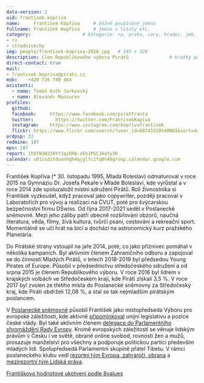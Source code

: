 ```yaml
---
data-version: 2
uid: frantisek.kopriva
name:     František Kopřiva  	# běžně používáné jméno
fullname: František Kopřiva  	# jméno s tituly etc.
category:                 	# kategorie: rp, praha, vary, hradec, jmk, senat
- rv
- strednicechy
img: people/frantisek-kopriva-2020.jpg   # 165 x 220
description: člen Republikového výboru Pirátů             	# kratký popis, max 160 znaků
direct-contact: true
mail:
- frantisek.kopriva@pirati.cz
mob:	+420 736 749 464	
asistenti: 
  - name: Tomáš Guth Jarkovský
  - name: Alexandr Mansurov	  
profiles:
  github:       
  facebook:     https://www.facebook.com/piratFranta
  twitter: 		  https://twitter.com/FrantisekKopiva
  instagram:    https://www.instagram.com/koprivafrantisek
  flickr: https://www.flickr.com/search/?user_id=68741528%40N03&sort=date-t&view_all=1&text=Fr%20Kop
ordpsp: 22
redmine: 107
mpv: 107
report: 1hXfW3W33AYYJqzOXb-xEhJPGCJHaYy3R
calendar: u01isditduonhgh4qjglfc1fq0%40group.calendar.google.com
---
```


František Kopřiva (* 30. listopadu 1995, Mladá Boleslav) odmaturoval v roce 2015 na Gymnáziu Dr. Josefa Pekaře v Mladé Boleslavi, kde vyrůstal a v roce 2014 zde spoluzaložil místní sdružení Pirátů. Roli živnostníka si František vyzkoušel, když pracoval jako copywriter, později pracoval v Laboratořích pro vývoj a realizaci na ČVUT, poté pro švýcarskou bezpečnostní firmu DSwiss. Od října 2017-2021 seděl v Poslanecké sněmovně. Mezi jeho záliby patří obecně rozšiřování obzorů, naučná literatura, věda, filmy, živá kultura, tvůrčí psaní, cestování a rekreační sport. Momentálně se učí hrát na bicí a dochází na astronomický kurz pražského Planetária. 

Do Pirátské strany vstoupil na jaře 2014, poté, co jako příznivec pomáhal v několika kampaních. Byl aktivním členem Zahraničního odboru a zapojoval se do činnosti Mladých Pirátů, v letech 2018-2019 byl předsedou Young Pirates of Europe. Působil v předsednictvu středočeského sdružení a od srpna 2015 je členem Republikového výboru. V roce 2016 byl lídrem v krajských volbách ve Středočeském kraji, kde Piráti získali 3,5 %. V roce 2017 byl zvolen ze třetího místa do Poslanecké sněmovny za Středočeský kraj, kde Piráti obdrželi 12,08 %, a stal se tak nejmladším pirátským poslancem. 

V [Poslanecké sněmovně](https://www.psp.cz/sqw/detail.sqw?id=6499/) působil František jako místopředseda Výboru pro evropské záležitosti, kde aktivně [připomínkoval](https://www.psp.cz/sqw/eulist.sqw?zx=6499) unijní legislativu a pozice české vlády. Byl také aktivním členem [delegace do Parlamentního shromáždění Rady Evropy](https://pace.coe.int/en/members/7854/kopriva). Kromě evropských záležitostí se věnuje lidským právům v Česku i ve světě, obraně online svobod, rovnosti žen a mužů, prosazuje manželství pro všechny a podporuje politickou partici především mladých lidí. Spolupředsedá Parlamentní skupině přátel Tibetu. V rámci poslaneckého klubu vedl [rezortní tým Evropa, zahraničí, obrana](https://www.pirati.cz/pripoj-se/ezo/) a [mezirezortní tým Lidská práva](https://www.pirati.cz/pripoj-se/lidska-prava/). 

[Františkovo hodnotové ukotvení podle 8values](https://forum.pirati.cz/resources/image/17093)
